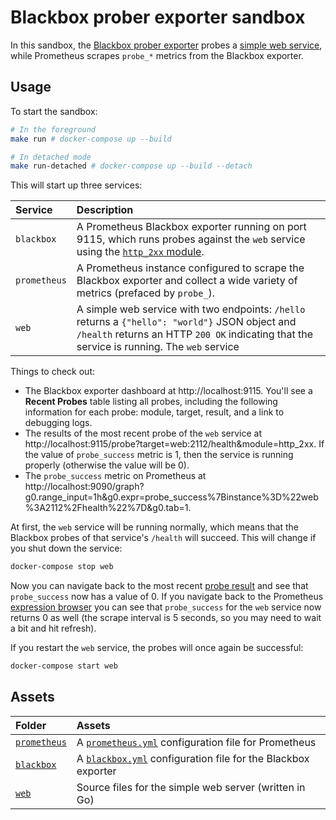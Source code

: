 # Blackbox prober exporter sandbox

In this sandbox, the [Blackbox prober exporter](https://github.com/prometheus/blackbox_exporter) probes a [simple web service](./web/main.go), while Prometheus scrapes `probe_*` metrics from the Blackbox exporter.

## Usage

To start the sandbox:

```bash
# In the foreground
make run # docker-compose up --build

# In detached mode
make run-detached # docker-compose up --build --detach
```

This will start up three services:

Service | Description
:-------|:-----------
`blackbox` | A Prometheus Blackbox exporter running on port 9115, which runs probes against the `web` service using the [`http_2xx` module](./blackbox/blackbox.yml).
`prometheus` | A Prometheus instance configured to scrape the Blackbox exporter and collect a wide variety of metrics (prefaced by `probe_`).
`web` | A simple web service with two endpoints: `/hello` returns a `{"hello": "world"}` JSON object and `/health` returns an HTTP `200 OK` indicating that the service is running. The `web` service 

Things to check out:

* The Blackbox exporter dashboard at http://localhost:9115. You'll see a **Recent Probes** table listing all probes, including the following information for each probe: module, target, result, and a link to debugging logs.
* The results of the most recent probe of the `web` service at http://localhost:9115/probe?target=web:2112/health&module=http_2xx. If the value of `probe_success` metric is 1, then the service is running properly (otherwise the value will be 0).
* The `probe_success` metric on Prometheus at http://localhost:9090/graph?g0.range_input=1h&g0.expr=probe_success%7Binstance%3D%22web%3A2112%2Fhealth%22%7D&g0.tab=1.

At first, the `web` service will be running normally, which means that the Blackbox probes of that service's `/health` will succeed. This will change if you shut down the service:

```bash
docker-compose stop web
```

Now you can navigate back to the most recent [probe result](http://localhost:9115/probe?target=web:2112/health&module=http_2xx) and see that `probe_success` now has a value of 0. If you navigate back to the Prometheus [expression browser](http://localhost:9090/graph?g0.range_input=1h&g0.expr=probe_success%7Binstance%3D%22web%3A2112%2Fhealth%22%7D&g0.tab=1) you can see that `probe_success` for the `web` service now returns 0 as well (the scrape interval is 5 seconds, so you may need to wait a bit and hit refresh).

If you restart the `web` service, the probes will once again be successful:

```bash
docker-compose start web
```

## Assets

Folder | Assets
:------|:------
[`prometheus`](./prometheus) | A [`prometheus.yml`](./prometheus/prometheus.yml) configuration file for Prometheus
[`blackbox`](./blackbox) | A [`blackbox.yml`](./blackbox/blackbox.yml) configuration file for the Blackbox exporter
[`web`](./web) | Source files for the simple web server (written in Go)